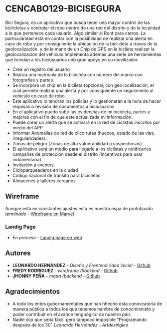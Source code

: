# CENCABO129-BICISEGURA


Bici Segura, es  un aplicativo que busca tener una mayor control de las biclicletas y controlar el robo dentro de una red del distrito y de la localidad a la que pertenece cada usuario. Algo similar al Runt para carros. La particularidad está en contar con la posibilidad de realizar una alerta en caso de robo y por consiguiente la ubicación de la biclicleta a traves de la geolocalización. 
y de la mano de un Chip de GPS en la bicileta realizar la geolocalización del vehiculo 
Implementa además una serie de herramientas que brindan a los biciusuarios unb gran apoyo en su movilizaión:

*	Crea un registro del usuario
* Realiza una matricula de la bicicleta con número del marco con fotografías y partes.
*	Se incorpora un chip en la bicileta (opcional, con geo localización, el cual permite realizar una alerta y por consiguiente un seguimiento al vehículo en caso de robo. 
*	Este aplicativo lo tendrán los policías y lo gestionarán a la hora de hacer requisas o revisión de documentos a biciusuarios
*	En el aplicativo puedo subir las evidencias de mi bicicleta, partes y mejoras con el fin de que este actualizada mi información.
* Puede crear un alerta que se activará en la red de ciclistas inscritos por medio del APP
* Informar Anomalías de red de clico rutas (huecos, estado de las vías, irregularidades).
*	Zonas de peligro (Zonas de alta vulnerabilidad o sospechosas)
*	El aplicativo será un medio para llegarle a los ciclistas y notificarles campañas de protección desde el distrito (Incentivos para usar indumentaria). 
*	Invitación a eventos.
* Cicloparqueaderos en la ciudad
* Código nacional de tránsito para bicicletas
* Almacenes y talleres cercanos

## Wireframe

Aunque está en constantes ajustes esta es nuestra espa de prototipado
*terminado* - [Wireframe en Marvel](https://marvelapp.com/5eje1f3)

### Landig Page

* *En proceso* - [Landig page en web](https://www.publimotos.com/bicisegura/)


## Autores

* **LEONARDO HERNÁNDEZ** - *Diseño y Frontend /Idea inicial* - [Github](https://github.com/artdesingleo)
* **FREDY RODRIGUEZ** - *wireframe /backend* - [Github](https://github.com/fredyrc)
* **JHONNY PEÑA** - *mapa /backend* - [Github](https://github.com/jofepe16)


## Agradecimientos

* A todo los entes gubornamentales que han hhecho esta conovcatoria de manera pública a todos los que tenemos hambre de conocmienieto y poder contribuir en el avance tengnógico de nuestro país
* Nadie dijo que sería fácil, pero tampoco imposible "Programando después de los 30" *Leonardo Hernández - Artdesingleo*

